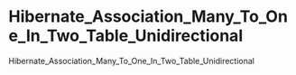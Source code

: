 # Hibernate_Association_Many_To_One_In_Two_Table_Unidirectional
Hibernate_Association_Many_To_One_In_Two_Table_Unidirectional
